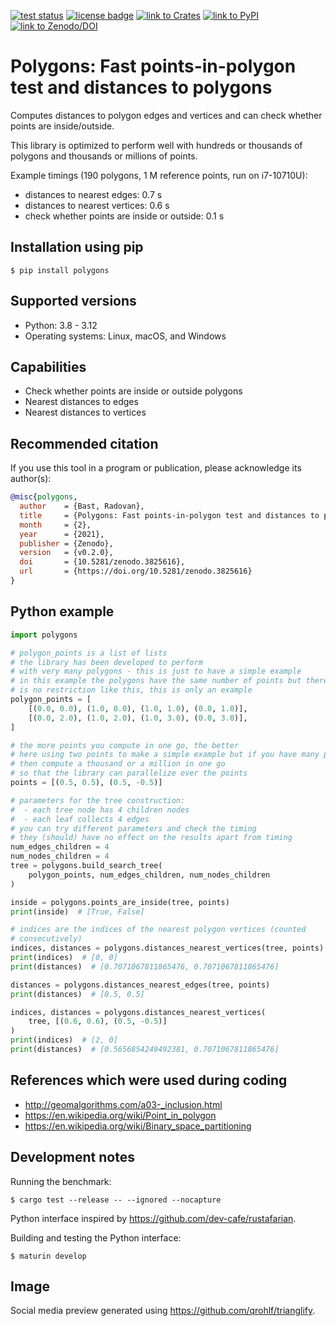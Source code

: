 [![test status](https://github.com/bast/polygons/workflows/Test/badge.svg)](https://github.com/bast/polygons/actions)
[![license badge](https://img.shields.io/badge/license-%20GPL-blue.svg)](LICENSE)
[![link to Crates](https://img.shields.io/crates/v/polygons.svg)](https://crates.io/crates/polygons)
[![link to PyPI](https://badge.fury.io/py/polygons.svg)](https://badge.fury.io/py/polygons)
[![link to Zenodo/DOI](https://zenodo.org/badge/DOI/10.5281/zenodo.3825616.svg)](https://doi.org/10.5281/zenodo.3825616)


# Polygons: Fast points-in-polygon test and distances to polygons

Computes distances to polygon edges and vertices and can check whether
points are inside/outside.

This library is optimized to perform well with hundreds or thousands of
polygons and thousands or millions of points.

Example timings (190 polygons, 1 M reference points, run on i7-10710U):
- distances to nearest edges: 0.7 s
- distances to nearest vertices: 0.6 s
- check whether points are inside or outside: 0.1 s


## Installation using pip

```
$ pip install polygons
```

## Supported versions

- Python: 3.8 - 3.12
- Operating systems: Linux, macOS, and Windows


## Capabilities

- Check whether points are inside or outside polygons
- Nearest distances to edges
- Nearest distances to vertices


## Recommended citation

If you use this tool in a program or publication, please acknowledge its
author(s):

```bibtex
@misc{polygons,
  author    = {Bast, Radovan},
  title     = {Polygons: Fast points-in-polygon test and distances to polygons},
  month     = {2},
  year      = {2021},
  publisher = {Zenodo},
  version   = {v0.2.0},
  doi       = {10.5281/zenodo.3825616},
  url       = {https://doi.org/10.5281/zenodo.3825616}
}
```


## Python example

```python
import polygons

# polygon_points is a list of lists
# the library has been developed to perform
# with very many polygons - this is just to have a simple example
# in this example the polygons have the same number of points but there
# is no restriction like this, this is only an example
polygon_points = [
    [(0.0, 0.0), (1.0, 0.0), (1.0, 1.0), (0.0, 1.0)],
    [(0.0, 2.0), (1.0, 2.0), (1.0, 3.0), (0.0, 3.0)],
]

# the more points you compute in one go, the better
# here using two points to make a simple example but if you have many points
# then compute a thousand or a million in one go
# so that the library can parallelize over the points
points = [(0.5, 0.5), (0.5, -0.5)]

# parameters for the tree construction:
#  - each tree node has 4 children nodes
#  - each leaf collects 4 edges
# you can try different parameters and check the timing
# they (should) have no effect on the results apart from timing
num_edges_children = 4
num_nodes_children = 4
tree = polygons.build_search_tree(
    polygon_points, num_edges_children, num_nodes_children
)

inside = polygons.points_are_inside(tree, points)
print(inside)  # [True, False]

# indices are the indices of the nearest polygon vertices (counted
# consecutively)
indices, distances = polygons.distances_nearest_vertices(tree, points)
print(indices)  # [0, 0]
print(distances)  # [0.7071067811865476, 0.7071067811865476]

distances = polygons.distances_nearest_edges(tree, points)
print(distances)  # [0.5, 0.5]

indices, distances = polygons.distances_nearest_vertices(
    tree, [(0.6, 0.6), (0.5, -0.5)]
)
print(indices)  # [2, 0]
print(distances)  # [0.5656854249492381, 0.7071067811865476]
```

## References which were used during coding

- <http://geomalgorithms.com/a03-_inclusion.html>
- <https://en.wikipedia.org/wiki/Point_in_polygon>
- <https://en.wikipedia.org/wiki/Binary_space_partitioning>


## Development notes

Running the benchmark:
```
$ cargo test --release -- --ignored --nocapture
```

Python interface inspired by https://github.com/dev-cafe/rustafarian.

Building and testing the Python interface:
```
$ maturin develop
```


## Image

Social media preview generated using https://github.com/qrohlf/trianglify.
